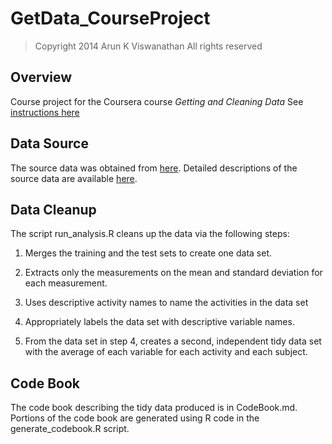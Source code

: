 GetData\_CourseProject
=====================

> Copyright 2014 Arun K Viswanathan
> All rights reserved

## Overview
Course project for the Coursera course *Getting and Cleaning Data*
See [instructions here](https://class.coursera.org/getdata-016/human_grading/view/courses/973758/assessments/3/submissions)

## Data Source
The source data was obtained from 
[here](https://d396qusza40orc.cloudfront.net/getdata%2Fprojectfiles%2FUCI%20HAR%20Dataset.zip). 
Detailed descriptions of the source data are available 
[here](http://archive.ics.uci.edu/ml/datasets/Human+Activity+Recognition+Using+Smartphones).

## Data Cleanup
The script run\_analysis.R cleans up the data via the following steps:

1. Merges the training and the test sets to create one data set.

2. Extracts only the measurements on the mean and standard deviation for each 
measurement. 

3. Uses descriptive activity names to name the activities in the data set

4. Appropriately labels the data set with descriptive variable names. 

5. From the data set in step 4, creates a second, independent tidy data set 
with the average of each variable for each activity and each subject.

## Code Book
The code book describing the tidy data produced is in CodeBook.md. Portions of
the code book are generated using R code in the generate\_codebook.R script.

